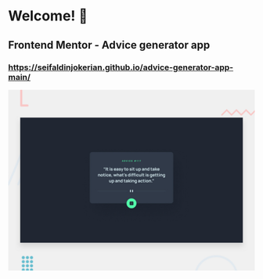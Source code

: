 # Welcome! 👋
## Frontend Mentor - Advice generator app
### https://seifaldinjokerian.github.io/advice-generator-app-main/
![Design preview for the Advice generator app coding challenge](./design/desktop-preview.jpg)
